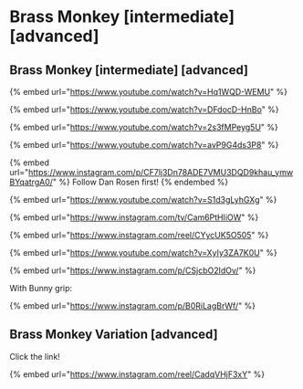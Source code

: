 # Brass Monkey \[intermediate] \[advanced]

## Brass Monkey \[intermediate] \[advanced]

{% embed url="https://www.youtube.com/watch?v=Hq1WQD-WEMU" %}

{% embed url="https://www.youtube.com/watch?v=DFdocD-HnBo" %}

{% embed url="https://www.youtube.com/watch?v=2s3fMPeyg5U" %}

{% embed url="https://www.youtube.com/watch?v=avP9G4ds3P8" %}

{% embed url="https://www.instagram.com/p/CF7lj3Dn78ADE7VMU3DQD9khau_ymwBYqatrgA0/" %}
Follow Dan Rosen first!
{% endembed %}

{% embed url="https://www.youtube.com/watch?v=S1d3gLyhGXg" %}

{% embed url="https://www.instagram.com/tv/Cam6PtHIiOW" %}

{% embed url="https://www.instagram.com/reel/CYycUK5O505" %}

{% embed url="https://www.youtube.com/watch?v=XyIy3ZA7K0U" %}

{% embed url="https://www.instagram.com/p/CSjcbO2IdOv/" %}

With Bunny grip:

{% embed url="https://www.instagram.com/p/B0RiLagBrWf/" %}

## Brass Monkey Variation \[advanced]

Click the link!

{% embed url="https://www.instagram.com/reel/CadqVHjF3xY" %}
